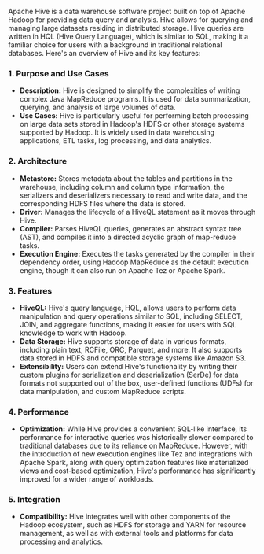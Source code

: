 Apache Hive is a data warehouse software project built on top of Apache Hadoop for providing data query and analysis. Hive allows for querying and managing large datasets residing in distributed storage. Hive queries are written in HQL (Hive Query Language), which is similar to SQL, making it a familiar choice for users with a background in traditional relational databases. Here's an overview of Hive and its key features:

### 1. Purpose and Use Cases

- **Description:** Hive is designed to simplify the complexities of writing complex Java MapReduce programs. It is used for data summarization, querying, and analysis of large volumes of data.
- **Use Cases:** Hive is particularly useful for performing batch processing on large data sets stored in Hadoop's HDFS or other storage systems supported by Hadoop. It is widely used in data warehousing applications, ETL tasks, log processing, and data analytics.

### 2. Architecture

- **Metastore:** Stores metadata about the tables and partitions in the warehouse, including column and column type information, the serializers and deserializers necessary to read and write data, and the corresponding HDFS files where the data is stored.
- **Driver:** Manages the lifecycle of a HiveQL statement as it moves through Hive.
- **Compiler:** Parses HiveQL queries, generates an abstract syntax tree (AST), and compiles it into a directed acyclic graph of map-reduce tasks.
- **Execution Engine:** Executes the tasks generated by the compiler in their dependency order, using Hadoop MapReduce as the default execution engine, though it can also run on Apache Tez or Apache Spark.

### 3. Features

- **HiveQL:** Hive's query language, HQL, allows users to perform data manipulation and query operations similar to SQL, including SELECT, JOIN, and aggregate functions, making it easier for users with SQL knowledge to work with Hadoop.
- **Data Storage:** Hive supports storage of data in various formats, including plain text, RCFile, ORC, Parquet, and more. It also supports data stored in HDFS and compatible storage systems like Amazon S3.
- **Extensibility:** Users can extend Hive's functionality by writing their custom plugins for serialization and deserialization (SerDe) for data formats not supported out of the box, user-defined functions (UDFs) for data manipulation, and custom MapReduce scripts.

### 4. Performance

- **Optimization:** While Hive provides a convenient SQL-like interface, its performance for interactive queries was historically slower compared to traditional databases due to its reliance on MapReduce. However, with the introduction of new execution engines like Tez and integrations with Apache Spark, along with query optimization features like materialized views and cost-based optimization, Hive's performance has significantly improved for a wider range of workloads.

### 5. Integration

- **Compatibility:** Hive integrates well with other components of the Hadoop ecosystem, such as HDFS for storage and YARN for resource management, as well as with external tools and platforms for data processing and analytics.

